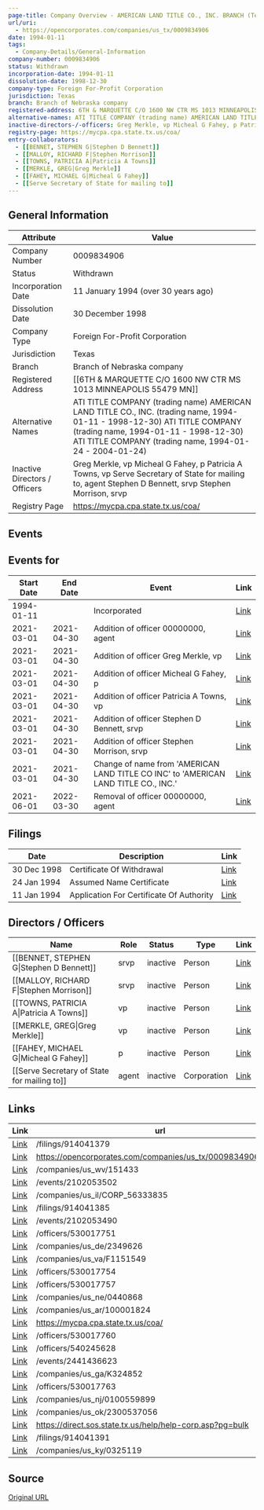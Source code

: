 ```yaml
---
page-title: Company Overview - AMERICAN LAND TITLE CO., INC. BRANCH (Texas - 0009834906)
url/uri:
  - https://opencorporates.com/companies/us_tx/0009834906
date: 1994-01-11
tags:
  - Company-Details/General-Information
company-number: 0009834906
status: Withdrawn
incorporation-date: 1994-01-11
dissolution-date: 1998-12-30
company-type: Foreign For-Profit Corporation
jurisdiction: Texas
branch: Branch of Nebraska company
registered-address: 6TH & MARQUETTE C/O 1600 NW CTR MS 1013 MINNEAPOLIS 55479 MN
alternative-names: ATI TITLE COMPANY (trading name) AMERICAN LAND TITLE CO., INC. (trading name, 1994-01-11 - 1998-12-30) ATI TITLE COMPANY (trading name, 1994-01-11 - 1998-12-30) ATI TITLE COMPANY (trading name, 1994-01-24 - 2004-01-24)
inactive-directors-/-officers: Greg Merkle, vp Micheal G Fahey, p Patricia A Towns, vp Serve Secretary of State for mailing to, agent Stephen D Bennett, srvp Stephen Morrison, srvp
registry-page: https://mycpa.cpa.state.tx.us/coa/
entry-collaborators:
  - [[BENNET, STEPHEN G|Stephen D Bennett]]
  - [[MALLOY, RICHARD F|Stephen Morrison]]
  - [[TOWNS, PATRICIA A|Patricia A Towns]]
  - [[MERKLE, GREG|Greg Merkle]]
  - [[FAHEY, MICHAEL G|Micheal G Fahey]]
  - [[Serve Secretary of State for mailing to]]
---
```


## General Information
| Attribute          | Value                                       |
|--------------------|---------------------------------------------|
| Company Number     | 0009834906                                  |
| Status             | Withdrawn                                   |
| Incorporation Date | 11 January 1994 (over 30 years ago)         |
| Dissolution Date   | 30 December 1998                            |
| Company Type       | Foreign For-Profit Corporation              |
| Jurisdiction       | Texas                                       |
| Branch             | Branch of Nebraska company                  |
| Registered Address | [[6TH & MARQUETTE C/O 1600 NW CTR MS 1013 MINNEAPOLIS 55479 MN]] |
| Alternative Names  | ATI TITLE COMPANY (trading name) AMERICAN LAND TITLE CO., INC. (trading name, 1994-01-11 - 1998-12-30) ATI TITLE COMPANY (trading name, 1994-01-11 - 1998-12-30) ATI TITLE COMPANY (trading name, 1994-01-24 - 2004-01-24) |
| Inactive Directors / Officers | Greg Merkle, vp Micheal G Fahey, p Patricia A Towns, vp Serve Secretary of State for mailing to, agent Stephen D Bennett, srvp Stephen Morrison, srvp |
| Registry Page      | https://mycpa.cpa.state.tx.us/coa/          |

## Events
## Events for
| Start Date | End Date   | Event                                                   | Link |
|------------|------------|-------------------------------------------------------|------|
| 1994-01-11 |            | Incorporated                                            | [Link](https://opencorporates.com/events/63795332) |
| 2021-03-01 | 2021-04-30 | Addition of officer 00000000, agent                     | [Link](https://opencorporates.com/events/2102053481) |
| 2021-03-01 | 2021-04-30 | Addition of officer Greg Merkle, vp                     | [Link](https://opencorporates.com/events/2102053499) |
| 2021-03-01 | 2021-04-30 | Addition of officer Micheal G Fahey, p                  | [Link](https://opencorporates.com/events/2102053502) |
| 2021-03-01 | 2021-04-30 | Addition of officer Patricia A Towns, vp                | [Link](https://opencorporates.com/events/2102053496) |
| 2021-03-01 | 2021-04-30 | Addition of officer Stephen D Bennett, srvp             | [Link](https://opencorporates.com/events/2102053484) |
| 2021-03-01 | 2021-04-30 | Addition of officer Stephen Morrison, srvp              | [Link](https://opencorporates.com/events/2102053490) |
| 2021-03-01 | 2021-04-30 | Change of name from 'AMERICAN LAND TITLE CO INC' to 'AMERICAN LAND TITLE CO., INC.' | [Link](https://opencorporates.com/events/2102053478) |
| 2021-06-01 | 2022-03-30 | Removal of officer 00000000, agent                      | [Link](https://opencorporates.com/events/2441436623) |

## Filings
| Date        | Description                    | Link |
|-------------|--------------------------------|-------|
| 30 Dec 1998 | Certificate Of Withdrawal      | [Link](https://opencorporates.com/filings/914041391) |
| 24 Jan 1994 | Assumed Name Certificate       | [Link](https://opencorporates.com/filings/914041385) |
| 11 Jan 1994 | Application For Certificate Of Authority | [Link](https://opencorporates.com/filings/914041379) |

## Directors / Officers
| Name                 | Role            | Status     | Type        | Link |
|----------------------|-----------------|------------|-------------|------|
| [[BENNET, STEPHEN G\|Stephen D Bennett]] | srvp            | inactive   | Person      | [Link](https://opencorporates.com/officers/530017751) |
| [[MALLOY, RICHARD F\|Stephen Morrison]] | srvp            | inactive   | Person      | [Link](https://opencorporates.com/officers/530017754) |
| [[TOWNS, PATRICIA A\|Patricia A Towns]] | vp              | inactive   | Person      | [Link](https://opencorporates.com/officers/530017757) |
| [[MERKLE, GREG\|Greg Merkle]] | vp              | inactive   | Person      | [Link](https://opencorporates.com/officers/530017760) |
| [[FAHEY, MICHAEL G\|Micheal G Fahey]] | p               | inactive   | Person      | [Link](https://opencorporates.com/officers/530017763) |
| [[Serve Secretary of State for mailing to]] | agent           | inactive   | Corporation | [Link](https://opencorporates.com/officers/540245628) |

## Links
| Link   | url                            
|--------|--------------------------------|
| [Link](/filings/914041379) |/filings/914041379            
| [Link](https://opencorporates.com/companies/us_tx/0009834906/filings) |https://opencorporates.com/companies/us_tx/0009834906/filings
| [Link](/companies/us_wv/151433) |/companies/us_wv/151433       
| [Link](/events/2102053502) |/events/2102053502            
| [Link](/companies/us_il/CORP_56333835) |/companies/us_il/CORP_56333835
| [Link](/filings/914041385) |/filings/914041385            
| [Link](/events/2102053490) |/events/2102053490            
| [Link](/officers/530017751) |/officers/530017751           
| [Link](/companies/us_de/2349626) |/companies/us_de/2349626      
| [Link](/companies/us_va/F1151549) |/companies/us_va/F1151549     
| [Link](/officers/530017754) |/officers/530017754           
| [Link](/officers/530017757) |/officers/530017757           
| [Link](/companies/us_ne/0440868) |/companies/us_ne/0440868      
| [Link](/companies/us_ar/100001824) |/companies/us_ar/100001824    
| [Link](https://mycpa.cpa.state.tx.us/coa/) |https://mycpa.cpa.state.tx.us/coa/
| [Link](/officers/530017760) |/officers/530017760           
| [Link](/officers/540245628) |/officers/540245628           
| [Link](/events/2441436623) |/events/2441436623            
| [Link](/companies/us_ga/K324852) |/companies/us_ga/K324852      
| [Link](/officers/530017763) |/officers/530017763           
| [Link](/companies/us_nj/0100559899) |/companies/us_nj/0100559899   
| [Link](/companies/us_ok/2300537056) |/companies/us_ok/2300537056   
| [Link](https://direct.sos.state.tx.us/help/help-corp.asp?pg=bulk) |https://direct.sos.state.tx.us/help/help-corp.asp?pg=bulk
| [Link](/filings/914041391) |/filings/914041391            
| [Link](/companies/us_ky/0325119) |/companies/us_ky/0325119      

## Source
[Original URL](https://opencorporates.com/companies/us_tx/0009834906)
